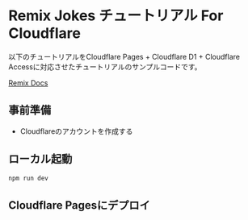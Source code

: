 # Remix Jokes チュートリアル For Cloudflare

以下のチュートリアルをCloudflare Pages + Cloudflare D1 + Cloudflare Accessに対応させたチュートリアルのサンプルコードです。

[Remix Docs](https://remix.run/docs)

## 事前準備

- Cloudflareのアカウントを作成する

## ローカル起動

```sh
npm run dev
```

## Cloudflare Pagesにデプロイ

